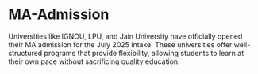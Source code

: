 # MA-Admission
Universities like IGNOU, LPU, and Jain University have officially opened their MA admission for the July 2025 intake. These universities offer well-structured programs that provide flexibility, allowing students to learn at their own pace without sacrificing quality education. 
